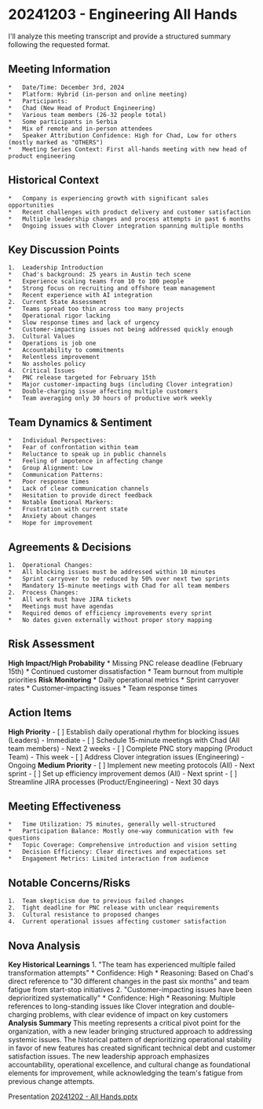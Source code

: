 # 20241203 - Engineering All Hands

I'll analyze this meeting transcript and provide a structured summary following the requested format.
## Meeting Information
	* 	Date/Time: December 3rd, 2024
	* 	Platform: Hybrid (in-person and online meeting)
	* 	Participants:
	* 	Chad (New Head of Product Engineering)
	* 	Various team members (26-32 people total)
	* 	Some participants in Serbia
	* 	Mix of remote and in-person attendees
	* 	Speaker Attribution Confidence: High for Chad, Low for others (mostly marked as "OTHERS")
	* 	Meeting Series Context: First all-hands meeting with new head of product engineering
## Historical Context
	* 	Company is experiencing growth with significant sales opportunities
	* 	Recent challenges with product delivery and customer satisfaction
	* 	Multiple leadership changes and process attempts in past 6 months
	* 	Ongoing issues with Clover integration spanning multiple months
## Key Discussion Points
	1.	Leadership Introduction
	* 	Chad's background: 25 years in Austin tech scene
	* 	Experience scaling teams from 10 to 100 people
	* 	Strong focus on recruiting and offshore team management
	* 	Recent experience with AI integration
	2.	Current State Assessment
	* 	Teams spread too thin across too many projects
	* 	Operational rigor lacking
	* 	Slow response times and lack of urgency
	* 	Customer-impacting issues not being addressed quickly enough
	3.	Cultural Values
	* 	Operations is job one
	* 	Accountability to commitments
	* 	Relentless improvement
	* 	No assholes policy
	4.	Critical Issues
	* 	PNC release targeted for February 15th
	* 	Major customer-impacting bugs (including Clover integration)
	* 	Double-charging issue affecting multiple customers
	* 	Team averaging only 30 hours of productive work weekly
## Team Dynamics & Sentiment
	* 	Individual Perspectives:
	* 	Fear of confrontation within team
	* 	Reluctance to speak up in public channels
	* 	Feeling of impotence in affecting change
	* 	Group Alignment: Low
	* 	Communication Patterns:
	* 	Poor response times
	* 	Lack of clear communication channels
	* 	Hesitation to provide direct feedback
	* 	Notable Emotional Markers:
	* 	Frustration with current state
	* 	Anxiety about changes
	* 	Hope for improvement
## Agreements & Decisions
	1.	Operational Changes:
	* 	All blocking issues must be addressed within 10 minutes
	* 	Sprint carryover to be reduced by 50% over next two sprints
	* 	Mandatory 15-minute meetings with Chad for all team members
	2.	Process Changes:
	* 	All work must have JIRA tickets
	* 	Meetings must have agendas
	* 	Required demos of efficiency improvements every sprint
	* 	No dates given externally without proper story mapping
## Risk Assessment
**High Impact/High Probability**
	* 	Missing PNC release deadline (February 15th)
	* 	Continued customer dissatisfaction
	* 	Team burnout from multiple priorities
**Risk Monitoring**
	* 	Daily operational metrics
	* 	Sprint carryover rates
	* 	Customer-impacting issues
	* 	Team response times
## Action Items
**High Priority**
	- [ ] 	Establish daily operational rhythm for blocking issues (Leaders) - Immediate
	- [ ] 	Schedule 15-minute meetings with Chad (All team members) - Next 2 weeks
	- [ ] 	Complete PNC story mapping (Product Team) - This week
	- [ ] 	Address Clover integration issues (Engineering) - Ongoing
**Medium Priority**
	- [ ] 	Implement new meeting protocols (All) - Next sprint
	- [ ] 	Set up efficiency improvement demos (All) - Next sprint
	- [ ] 	Streamline JIRA processes (Product/Engineering) - Next 30 days
## Meeting Effectiveness
	* 	Time Utilization: 75 minutes, generally well-structured
	* 	Participation Balance: Mostly one-way communication with few questions
	* 	Topic Coverage: Comprehensive introduction and vision setting
	* 	Decision Efficiency: Clear directives and expectations set
	* 	Engagement Metrics: Limited interaction from audience
## Notable Concerns/Risks
	1.	Team skepticism due to previous failed changes
	2.	Tight deadline for PNC release with unclear requirements
	3.	Cultural resistance to proposed changes
	4.	Current operational issues affecting customer satisfaction
## Nova Analysis
**Key Historical Learnings**
	1.	"The team has experienced multiple failed transformation attempts"
	* 	Confidence: High
	* 	Reasoning: Based on Chad's direct reference to "30 different changes in the past six months" and team fatigue from start-stop initiatives
	2.	"Customer-impacting issues have been deprioritized systematically"
	* 	Confidence: High
	* 	Reasoning: Multiple references to long-standing issues like Clover integration and double-charging problems, with clear evidence of impact on key customers
**Analysis Summary**
This meeting represents a critical pivot point for the organization, with a new leader bringing structured approach to addressing systemic issues. The historical pattern of deprioritizing operational stability in favor of new features has created significant technical debt and customer satisfaction issues. The new leadership approach emphasizes accountability, operational excellence, and cultural change as foundational elements for improvement, while acknowledging the team's fatigue from previous change attempts.

Presentation 
[20241202 - All Hands.pptx](20241203%20-%20Engineering%20All%20Hands/20241202%20-%20All%20Hands.pptx)<!-- {"embed":"true"} -->
